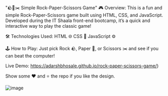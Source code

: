 "🪨📄✂️ Simple Rock-Paper-Scissors Game"
🎮 Overview:
This is a fun and simple Rock-Paper-Scissors game built using HTML, CSS, and JavaScript. Developed during the IT Shaala front-end bootcamp, it’s a quick and interactive way to play the classic game!

🛠️ Technologies Used:
HTML 🌐
CSS 🎨
JavaScript ⚙️

🕹️ How to Play:
Just pick Rock 🪨, Paper 📄, or Scissors ✂️ and see if you can beat the computer!

Live Demo: https://adarshbhosale.github.io/rock-paper-scissors-game/)

Show some ❤️ and ⭐ the repo if you like the design.

![image](https://github.com/user-attachments/assets/1d86c25d-0bc8-4749-a131-f1e82e77b5c5)
